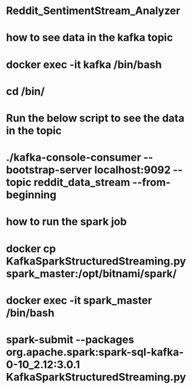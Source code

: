 # Reddit_SentimentStream_Analyzer

# how to see data in the kafka topic

# docker exec -it kafka /bin/bash
# cd  /bin/
# Run the below script to see the data in the topic
# ./kafka-console-consumer --bootstrap-server localhost:9092 --topic reddit_data_stream --from-beginning


# how to run the spark job
# docker cp KafkaSparkStructuredStreaming.py spark_master:/opt/bitnami/spark/
# docker exec -it spark_master /bin/bash
# spark-submit --packages org.apache.spark:spark-sql-kafka-0-10_2.12:3.0.1 KafkaSparkStructuredStreaming.py